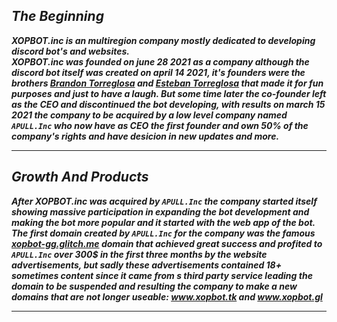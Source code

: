 <b><i>
<h2>The Beginning</h2>
XOPBOT.inc is an multiregion company mostly dedicated to developing discord bot's and websites.<br/>XOPBOT.inc was founded on june 28 2021 as a company although the discord bot itself was created on april 14 2021, it's founders were the brothers <a href="https://instagram.com/brandon.torreglosa">Brandon Torreglosa</a> and <a href="https://about:blank">Esteban Torreglosa</a> that made it for fun purposes and just to have a laugh. But some time later the co-founder left as the CEO and discontinued the bot developing, with results on march 15 2021 the company to be acquired by a low level company named <code>APULL.Inc</code> who now have as CEO the first founder and own 50% of the company's rights and have desicion in new updates and more. 
<hr/>
<h2>Growth And Products</h2>
After XOPBOT.inc was acquired by <code>APULL.Inc</code> the company started itself showing massive participation in expanding the bot development and making the bot more popular and it started with the web app of the bot. The first domain created by <code>APULL.Inc</code> for the company was the famous <a href="https://xopbot.glitch.me">xopbot-gg.glitch.me</a> domain that achieved great success and profited to <code>APULL.Inc</code> over 300$ in the first three months by the website advertisements, but sadly these advertisements contained 18+ sometimes content since it came from s third party service leading the domain to be suspended and resulting the company to make a new domains that are not longer useable: <a href="https://xopbot.glitch.me/">www.xopbot.tk</a> and <a href="https://xopbot.glitch.me/">www.xopbot.gl</a>
<hr/>
</i></b>
